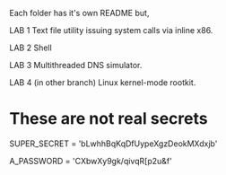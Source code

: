 Each folder has it's own README but,

LAB 1
Text file utility issuing system calls via inline x86.

LAB 2
Shell

LAB 3
Multithreaded DNS simulator.

LAB 4 (in other branch)
Linux kernel-mode rootkit.

# These are not real secrets

SUPER_SECRET = 'bLwhhBqKqDfUypeXgzDeokMXdxjb'

A_PASSWORD = 'CXbwXy9gk/qivqR[p2u&f'
